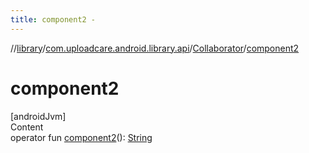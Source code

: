 ```yaml
---
title: component2 -
---
```

//[library](../../index.md)/[com.uploadcare.android.library.api](../index.md)/[Collaborator](index.md)/[component2](component2.md)



# component2  
[androidJvm]  
Content  
operator fun [component2](component2.md)(): [String](https://kotlinlang.org/api/latest/jvm/stdlib/kotlin/-string/index.html)  



